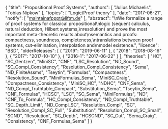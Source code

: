 {
    "title": "Propositional Proof Systems",
    "authors": [
        "Julius Michaelis",
        "Tobias Nipkow"
    ],
    "topics": [
        "Logic/Proof theory"
    ],
    "date": "2017-06-21",
    "notify": [
        "maintainafpppt@liftm.de"
    ],
    "abstract": "\nWe formalize a range of proof systems for classical propositional\nlogic (sequent calculus, natural deduction, Hilbert systems,\nresolution) and prove the most important meta-theoretic results about\nsemantics and proofs: compactness, soundness, completeness,\ntranslations between proof systems, cut-elimination, interpolation and\nmodel existence.",
    "licence": "BSD",
    "olderReleases": [
        {
            "2019": "2019-06-11"
        },
        {
            "2018": "2018-08-16"
        },
        {
            "2017": "2017-10-10"
        },
        {
            "2016-1": "2017-06-22"
        }
    ],
    "theories": [
        "HC",
        "SC_Gentzen",
        "MiniSC",
        "CNF",
        "LSC_Resolution",
        "ND_Sound",
        "SC_Compl_Consistency",
        "Resolution_Compl_Consistency",
        "Sema",
        "ND_FiniteAssms",
        "Tseytin",
        "Formulas",
        "Compactness",
        "Resolution_Sound",
        "MiniFormulas_Sema",
        "MiniSC_Craig",
        "Compactness_Consistency",
        "MiniSC_HC",
        "NDHC",
        "CNF_Sema",
        "ND_Compl_Truthtable_Compact",
        "Substitution_Sema",
        "Tseytin_Sema",
        "CNF_Formulas",
        "HCSC",
        "LSC",
        "SC_Sema",
        "MiniFormulas",
        "ND",
        "CNF_To_Formula",
        "HC_Compl_Consistency",
        "ND_Compl_Truthtable",
        "SC_Depth_Limit",
        "ND_Compl_SC",
        "Resolution_Compl",
        "SC",
        "Resolution_Compl_SC_Full",
        "Substitution",
        "Resolution_Compl_SC_Small",
        "SCND",
        "Resolution",
        "SC_Depth",
        "HCSCND",
        "SC_Cut",
        "Sema_Craig",
        "Consistency",
        "CNF_Formulas_Sema"
    ]
}